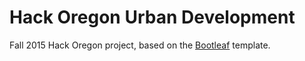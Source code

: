 Hack Oregon
Urban Development
========

Fall 2015 Hack Oregon project, based on the [Bootleaf](https://github.com/bmcbride/bootleaf) template.

